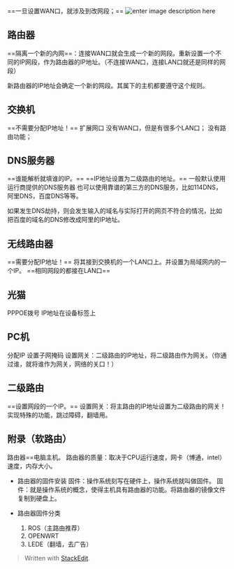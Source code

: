==一旦设置WAN口，就涉及到改网段；==
![enter image description here](https://github.com/HotView/Images/raw/master/TIM%E6%88%AA%E5%9B%BE20190216212804.png)
## 路由器
==隔离一个新的内网==：连接WAN口就会生成一个新的网段。重新设置一个不同的IP网段，作为路由器的IP地址。（不连接WAN口，连接LAN口就还是同样的网段）

新路由器的IP地址会确定一个新的网段。其属下的主机都要遵守这个规则。
## 交换机
==不需要分配IP地址！==
扩展网口
没有WAN口，但是有很多个LAN口；
没有路由功能；
## DNS服务器
==谁能解析就填谁的IP。==
==IP地址设置为二级路由的地址。==
一般默认使用运行商提供的DNS服务器
也可以使用靠谱的第三方的DNS服务，比如114DNS，阿里DNS，百度DNS等等。

如果发生DNS劫持，则会发生输入的域名与实际打开的网页不符合的情况，比如把百度的域名的DNS修改成阿里的IP地址。
## 无线路由器
==需要分配IP地址！==
将其接到交换机的一个LAN口上。并设置为局域网内的一个IP。
==相同网段的都接在LAN口==
## 光猫
PPPOE拨号
IP地址在设备标签上
## PC机
分配IP
设置子网掩码
设置网关：二级路由的IP地址，将二级路由作为网关。（你通过谁，就将谁作为网关，网络的关口！）
## 二级路由
==设置网段的一个IP。==
设置网关：将主路由的IP地址设置为二级路由的网关！
实现特殊的功能，跳过障碍，翻墙用。

## 附录（软路由）
路由器==电脑主机。
路由器的质量：取决于CPU运行速度，网卡（博通，intel）速度，内存大小。

- 路由器的固件安装
固件：操作系统刻写在硬件上，操作系统就叫做固件。
固件：就是操作系统的概念，使得主机具有路由器的功能。将路由器的镜像文件复制到硬盘上。

- 路由器固件分类
	1. ROS（主路由推荐）
	2. OPENWRT
	3. LEDE（翻墙，去广告）




> Written with [StackEdit](https://stackedit.io/).
<!--stackedit_data:
eyJoaXN0b3J5IjpbMTE2ODMzMTE5Ml19
-->